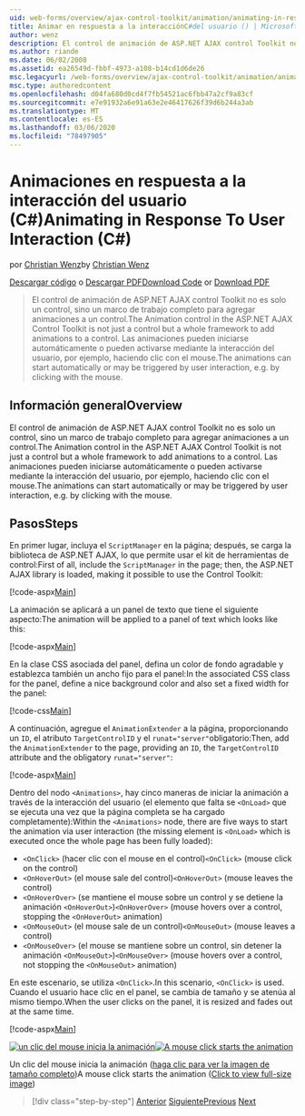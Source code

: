 ```yaml
---
uid: web-forms/overview/ajax-control-toolkit/animation/animating-in-response-to-user-interaction-cs
title: Animar en respuesta a la interacciónC#del usuario () | Microsoft Docs
author: wenz
description: El control de animación de ASP.NET AJAX control Toolkit no es solo un control, sino un marco de trabajo completo para agregar animaciones a un control. Las animaciones pueden estrella...
ms.author: riande
ms.date: 06/02/2008
ms.assetid: ea26549d-fbbf-4973-a108-b14cd1d6de26
msc.legacyurl: /web-forms/overview/ajax-control-toolkit/animation/animating-in-response-to-user-interaction-cs
msc.type: authoredcontent
ms.openlocfilehash: d04fa680d0cd4f7fb54521ac6fbb47a2cf9a83cf
ms.sourcegitcommit: e7e91932a6e91a63e2e46417626f39d6b244a3ab
ms.translationtype: MT
ms.contentlocale: es-ES
ms.lasthandoff: 03/06/2020
ms.locfileid: "78497905"
---
```

# <a name="animating-in-response-to-user-interaction-c"></a><span data-ttu-id="16b80-104">Animaciones en respuesta a la interacción del usuario (C#)</span><span class="sxs-lookup"><span data-stu-id="16b80-104">Animating in Response To User Interaction (C#)</span></span>

<span data-ttu-id="16b80-105">por [Christian Wenz](https://github.com/wenz)</span><span class="sxs-lookup"><span data-stu-id="16b80-105">by [Christian Wenz](https://github.com/wenz)</span></span>

<span data-ttu-id="16b80-106">[Descargar código](https://download.microsoft.com/download/f/9/a/f9a26acd-8df4-4484-8a18-199e4598f411/Animation6.cs.zip) o [Descargar PDF](https://download.microsoft.com/download/6/7/1/6718d452-ff89-4d3f-a90e-c74ec2d636a3/animation6CS.pdf)</span><span class="sxs-lookup"><span data-stu-id="16b80-106">[Download Code](https://download.microsoft.com/download/f/9/a/f9a26acd-8df4-4484-8a18-199e4598f411/Animation6.cs.zip) or [Download PDF](https://download.microsoft.com/download/6/7/1/6718d452-ff89-4d3f-a90e-c74ec2d636a3/animation6CS.pdf)</span></span>

> <span data-ttu-id="16b80-107">El control de animación de ASP.NET AJAX control Toolkit no es solo un control, sino un marco de trabajo completo para agregar animaciones a un control.</span><span class="sxs-lookup"><span data-stu-id="16b80-107">The Animation control in the ASP.NET AJAX Control Toolkit is not just a control but a whole framework to add animations to a control.</span></span> <span data-ttu-id="16b80-108">Las animaciones pueden iniciarse automáticamente o pueden activarse mediante la interacción del usuario, por ejemplo, haciendo clic con el mouse.</span><span class="sxs-lookup"><span data-stu-id="16b80-108">The animations can start automatically or may be triggered by user interaction, e.g. by clicking with the mouse.</span></span>

## <a name="overview"></a><span data-ttu-id="16b80-109">Información general</span><span class="sxs-lookup"><span data-stu-id="16b80-109">Overview</span></span>

<span data-ttu-id="16b80-110">El control de animación de ASP.NET AJAX control Toolkit no es solo un control, sino un marco de trabajo completo para agregar animaciones a un control.</span><span class="sxs-lookup"><span data-stu-id="16b80-110">The Animation control in the ASP.NET AJAX Control Toolkit is not just a control but a whole framework to add animations to a control.</span></span> <span data-ttu-id="16b80-111">Las animaciones pueden iniciarse automáticamente o pueden activarse mediante la interacción del usuario, por ejemplo, haciendo clic con el mouse.</span><span class="sxs-lookup"><span data-stu-id="16b80-111">The animations can start automatically or may be triggered by user interaction, e.g. by clicking with the mouse.</span></span>

## <a name="steps"></a><span data-ttu-id="16b80-112">Pasos</span><span class="sxs-lookup"><span data-stu-id="16b80-112">Steps</span></span>

<span data-ttu-id="16b80-113">En primer lugar, incluya el `ScriptManager` en la página; después, se carga la biblioteca de ASP.NET AJAX, lo que permite usar el kit de herramientas de control:</span><span class="sxs-lookup"><span data-stu-id="16b80-113">First of all, include the `ScriptManager` in the page; then, the ASP.NET AJAX library is loaded, making it possible to use the Control Toolkit:</span></span>

[!code-aspx[Main](animating-in-response-to-user-interaction-cs/samples/sample1.aspx)]

<span data-ttu-id="16b80-114">La animación se aplicará a un panel de texto que tiene el siguiente aspecto:</span><span class="sxs-lookup"><span data-stu-id="16b80-114">The animation will be applied to a panel of text which looks like this:</span></span>

[!code-aspx[Main](animating-in-response-to-user-interaction-cs/samples/sample2.aspx)]

<span data-ttu-id="16b80-115">En la clase CSS asociada del panel, defina un color de fondo agradable y establezca también un ancho fijo para el panel:</span><span class="sxs-lookup"><span data-stu-id="16b80-115">In the associated CSS class for the panel, define a nice background color and also set a fixed width for the panel:</span></span>

[!code-css[Main](animating-in-response-to-user-interaction-cs/samples/sample3.css)]

<span data-ttu-id="16b80-116">A continuación, agregue el `AnimationExtender` a la página, proporcionando un `ID`, el atributo `TargetControlID` y el `runat="server"`obligatorio:</span><span class="sxs-lookup"><span data-stu-id="16b80-116">Then, add the `AnimationExtender` to the page, providing an `ID`, the `TargetControlID` attribute and the obligatory `runat="server"`:</span></span>

[!code-aspx[Main](animating-in-response-to-user-interaction-cs/samples/sample4.aspx)]

<span data-ttu-id="16b80-117">Dentro del nodo `<Animations>`, hay cinco maneras de iniciar la animación a través de la interacción del usuario (el elemento que falta se `<OnLoad>` que se ejecuta una vez que la página completa se ha cargado completamente):</span><span class="sxs-lookup"><span data-stu-id="16b80-117">Within the `<Animations>` node, there are five ways to start the animation via user interaction (the missing element is `<OnLoad>` which is executed once the whole page has been fully loaded):</span></span>

- <span data-ttu-id="16b80-118">`<OnClick>` (hacer clic con el mouse en el control)</span><span class="sxs-lookup"><span data-stu-id="16b80-118">`<OnClick>` (mouse click on the control)</span></span>
- <span data-ttu-id="16b80-119">`<OnHoverOut>` (el mouse sale del control)</span><span class="sxs-lookup"><span data-stu-id="16b80-119">`<OnHoverOut>` (mouse leaves the control)</span></span>
- <span data-ttu-id="16b80-120">`<OnHoverOver>` (se mantiene el mouse sobre un control y se detiene la animación `<OnHoverOut>`)</span><span class="sxs-lookup"><span data-stu-id="16b80-120">`<OnHoverOver>` (mouse hovers over a control, stopping the `<OnHoverOut>` animation)</span></span>
- <span data-ttu-id="16b80-121">`<OnMouseOut>` (el mouse sale de un control)</span><span class="sxs-lookup"><span data-stu-id="16b80-121">`<OnMouseOut>` (mouse leaves a control)</span></span>
- <span data-ttu-id="16b80-122">`<OnMouseOver>` (el mouse se mantiene sobre un control, sin detener la animación `<OnMouseOut>`)</span><span class="sxs-lookup"><span data-stu-id="16b80-122">`<OnMouseOver>` (mouse hovers over a control, not stopping the `<OnMouseOut>` animation)</span></span>

<span data-ttu-id="16b80-123">En este escenario, se utiliza `<OnClick>`.</span><span class="sxs-lookup"><span data-stu-id="16b80-123">In this scenario, `<OnClick>` is used.</span></span> <span data-ttu-id="16b80-124">Cuando el usuario hace clic en el panel, se cambia de tamaño y se atenúa al mismo tiempo.</span><span class="sxs-lookup"><span data-stu-id="16b80-124">When the user clicks on the panel, it is resized and fades out at the same time.</span></span>

[!code-aspx[Main](animating-in-response-to-user-interaction-cs/samples/sample5.aspx)]

<span data-ttu-id="16b80-125">[![un clic del mouse inicia la animación](animating-in-response-to-user-interaction-cs/_static/image2.png)](animating-in-response-to-user-interaction-cs/_static/image1.png)</span><span class="sxs-lookup"><span data-stu-id="16b80-125">[![A mouse click starts the animation](animating-in-response-to-user-interaction-cs/_static/image2.png)](animating-in-response-to-user-interaction-cs/_static/image1.png)</span></span>

<span data-ttu-id="16b80-126">Un clic del mouse inicia la animación ([haga clic para ver la imagen de tamaño completo](animating-in-response-to-user-interaction-cs/_static/image3.png))</span><span class="sxs-lookup"><span data-stu-id="16b80-126">A mouse click starts the animation ([Click to view full-size image](animating-in-response-to-user-interaction-cs/_static/image3.png))</span></span>

> [!div class="step-by-step"]
> <span data-ttu-id="16b80-127">[Anterior](picking-one-animation-out-of-a-list-cs.md)
> [Siguiente](disabling-actions-during-animation-cs.md)</span><span class="sxs-lookup"><span data-stu-id="16b80-127">[Previous](picking-one-animation-out-of-a-list-cs.md)
[Next](disabling-actions-during-animation-cs.md)</span></span>
